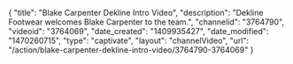 {
    "title": "Blake Carpenter Dekline Intro Video",
    "description": "Dekline Footwear welcomes Blake Carpenter to the team.",
    "channelid": "3764790",
    "videoid": "3764069",
    "date_created": "1409935427",
    "date_modified": "1470260715",
    "type": "captivate",
    "layout": "channelVideo",
    "url": "\/action\/blake-carpenter-dekline-intro-video\/3764790-3764069"
}
